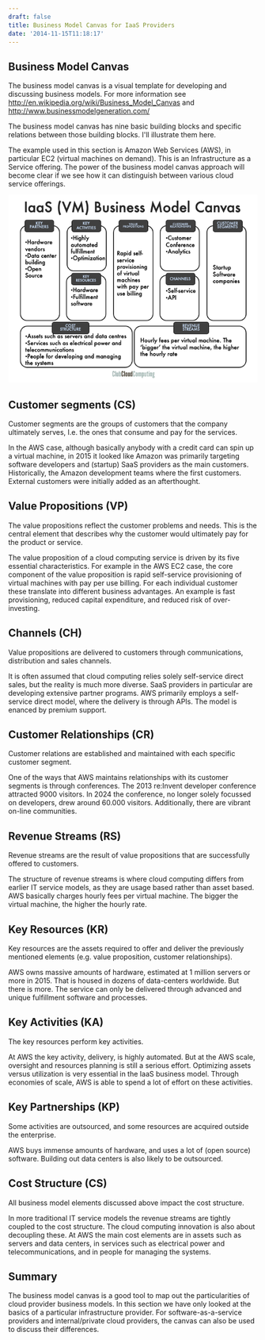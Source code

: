 ```yaml
---
draft: false
title: Business Model Canvas for IaaS Providers
date: '2014-11-15T11:18:17'
---
```


## Business Model Canvas

The business model canvas is a visual template for developing and discussing business models. For more information see <http://en.wikipedia.org/wiki/Business_Model_Canvas> and <http://www.businessmodelgeneration.com/>

The business model canvas has nine basic building blocks and specific relations between those building blocks. I'll illustrate them here.

The example used in this section is Amazon Web
Services (AWS), in particular EC2 (virtual machines on demand). This is an Infrastructure as a
Service offering. The power of the business model canvas approach will become clear if we see how it
can distinguish between various cloud service offerings.

![IaaS Cloud Canvas](BusinessCanvasIaaS.png)

## Customer segments (CS)

Customer segments are the groups of customers that the company ultimately serves, I.e. the ones
that consume and pay for the services.

In the AWS case, although basically anybody with a credit card can spin up a virtual machine, in 2015 it looked
like Amazon was primarily targeting software developers and (startup) SaaS providers as the main
customers. Historically, the Amazon development teams where the first customers. External
customers were initially added as an afterthought.

## Value Propositions (VP)

The value propositions reflect the customer problems and needs. This is the central element that
describes why the customer would ultimately pay for the product or service.

The value proposition of a cloud computing service is driven by its five essential characteristics. 
For example
in the AWS EC2 case, the core component of the value proposition is rapid self-service provisioning of
virtual machines with pay per use billing. For each individual customer these translate into different
business advantages. An example is fast provisioning, reduced capital expenditure, and reduced risk of over-investing.

## Channels (CH)

Value propositions are delivered to customers through communications, distribution and sales
channels.

It is often assumed that cloud computing relies solely self-service direct sales, but the reality is much
more diverse. SaaS providers in particular are developing extensive partner programs.
AWS primarily employs a self-service direct model, where the delivery is through APIs. The model is
enanced by premium support.

## Customer Relationships (CR)

Customer relations are established and maintained with each specific customer segment.

One of the ways that AWS maintains relationships with its customer segments is through conferences.
The 2013 re:Invent developer conference attracted 9000 visitors. In 2024 the conference, no longer solely focussed on developers, drew around 60.000 visitors. Additionally, there are vibrant on-line
communities.

## Revenue Streams (RS)

Revenue streams are the result of value propositions that are successfully offered to customers.

The structure of revenue streams is where cloud computing differs from earlier IT service models, as
they are usage based rather than asset based.
AWS basically charges hourly fees per virtual machine. The bigger the virtual machine, the higher the
hourly rate.

## Key Resources (KR)

Key resources are the assets required to offer and deliver the previously mentioned elements (e.g.
value proposition, customer relationships).

AWS owns massive amounts of hardware, estimated at 1 million servers or more in 2015. That is housed in
dozens of data-centers worldwide. But there is more. The service can only be delivered through
advanced and unique fulfillment software and processes.

## Key Activities (KA)

The key resources perform key activities.

At AWS the key activity, delivery, is highly automated. But at the AWS scale, oversight and resources
planning is still a serious effort. Optimizing assets versus utilization is very essential in the IaaS
business model. Through economies of scale, AWS is able to spend a lot of effort on these activities.

## Key Partnerships (KP)

Some activities are outsourced, and some resources are acquired outside the enterprise.

AWS buys immense amounts of hardware, and uses a lot of (open source) software. Building out data
centers is also likely to be outsourced.

## Cost Structure (CS)

All business model elements discussed above impact the cost structure.

In more traditional IT service models the revenue streams are tightly coupled to the cost structure. The
cloud computing innovation is also about decoupling these.
At AWS the main cost elements are in assets such as servers and data centers, in services such as
electrical power and telecommunications, and in people for managing the systems.

## Summary

The business model canvas is a good tool to map out the particularities of cloud provider business
models. In this section we have only looked at the basics of a particular infrastructure provider. For
software-as-a-service providers and internal/private cloud providers, the canvas can also
be used to discuss their differences.
